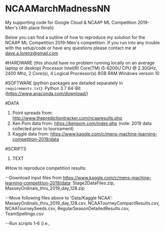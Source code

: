 # NCAAMarchMadnessNN
My supporting code for Google Cloud &amp; NCAA® ML Competition 2019-Men's (4th place finish)

Below you can find a outline of how to reproduce my solution for the NCAA® ML Competition 2019-Men's competition.
If you run into any trouble with the setup/code or have any questions please contact me at dave.a.lorenz@gmail.com

#HARDWARE (this should have no problem running locally on an average laptop or deskop)
Processor Intel(R) Core(TM) i5-6200U CPU @ 2.30GHz, 2400 Mhz, 2 Core(s), 4 Logical Processor(s)
8GB RAM
Windows versoin 10

#SOFTWARE (python packages are detailed separately in `requirements.txt`):
Python 3.7 64-Bit (https://www.anaconda.com/download/)

#DATA
1. Point spreads from: http://www.thepredictiontracker.com/ncaaresults.php
2. Ken Pom data from: https://kenpom.com/index.php (note: 2019 data collected prior to tournament)
3. Kaggle data from: https://www.kaggle.com/c/mens-machine-learning-competition-2019/data

#SCRIPTS
1. TEXT

#How to reproduce competition results:

--Download input files from https://www.kaggle.com/c/mens-machine-learning-competition-2019/data: Stage2DataFiles.zip, MasseyOrdinals_thru_2019_day_128.zip
    
--Move following files above to 'Data/Kaggle NCAA': MasseyOrdinals_thru_2019_day_128.csv, NCAATourneyCompactResults.csv, NCAATourneySeeds.csv, RegularSeasonDetailedResults.csv, TeamSpellings.csv

 --Run scripts 1-6 (i.e., 
        
